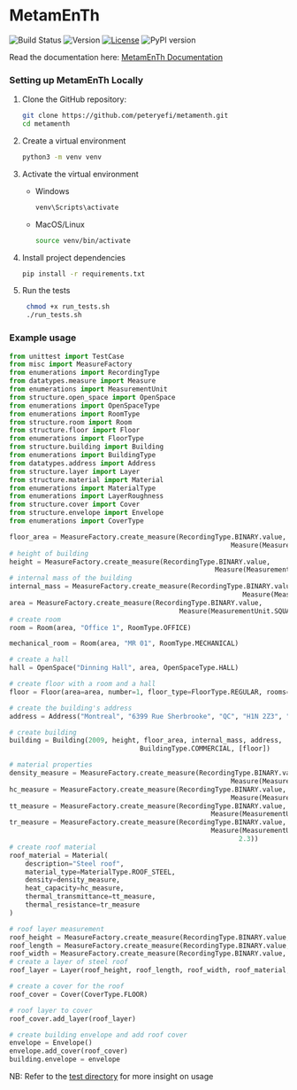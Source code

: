# MetamEnTh

![Build Status](https://github.com/peteryefi/metamenth/actions/workflows/build.yml/badge.svg)
![Version](https://img.shields.io/badge/version-1.0.0-blue)
[![License](https://img.shields.io/github/license/peteryefi/metamenth)](https://github.com/username/repository/blob/main/LICENSE)
![PyPI version](https://img.shields.io/pypi/v/metamenth.svg)

Read the documentation here: [MetamEnTh Documentation](https://github.com/peteryefi/metamenth/wiki)

### Setting up MetamEnTh Locally

1. Clone the GitHub repository:

   ```sh
   git clone https://github.com/peteryefi/metamenth.git
   cd metamenth
   
2. Create a virtual environment
    ```sh
    python3 -m venv venv
   
3. Activate the virtual environment
    * Windows
        ```sh
        venv\Scripts\activate
    * MacOS/Linux
        ```sh
        source venv/bin/activate
  
4. Install project dependencies
    ```sh
    pip install -r requirements.txt
   
5. Run the tests
    ```sh
     chmod +x run_tests.sh
     ./run_tests.sh

### Example usage
```python
from unittest import TestCase
from misc import MeasureFactory
from enumerations import RecordingType
from datatypes.measure import Measure
from enumerations import MeasurementUnit
from structure.open_space import OpenSpace
from enumerations import OpenSpaceType
from enumerations import RoomType
from structure.room import Room
from structure.floor import Floor
from enumerations import FloorType
from structure.building import Building
from enumerations import BuildingType
from datatypes.address import Address
from structure.layer import Layer
from structure.material import Material
from enumerations import MaterialType
from enumerations import LayerRoughness
from structure.cover import Cover
from structure.envelope import Envelope
from enumerations import CoverType

floor_area = MeasureFactory.create_measure(RecordingType.BINARY.value,
                                                        Measure(MeasurementUnit.SQUARE_METERS, 5))
# height of building
height = MeasureFactory.create_measure(RecordingType.BINARY.value,
                                                    Measure(MeasurementUnit.METERS, 30))
# internal mass of the building
internal_mass = MeasureFactory.create_measure(RecordingType.BINARY.value,
                                                           Measure(MeasurementUnit.KILOGRAMS, 2000))
area = MeasureFactory.create_measure(RecordingType.BINARY.value,
                                           Measure(MeasurementUnit.SQUARE_METERS, 45))
# create room
room = Room(area, "Office 1", RoomType.OFFICE)

mechanical_room = Room(area, "MR 01", RoomType.MECHANICAL)

# create a hall
hall = OpenSpace("Dinning Hall", area, OpenSpaceType.HALL)

# create floor with a room and a hall
floor = Floor(area=area, number=1, floor_type=FloorType.REGULAR, rooms=[room, hall, mechanical_room])

# create the building's address
address = Address("Montreal", "6399 Rue Sherbrooke", "QC", "H1N 2Z3", "Canada")

# create building
building = Building(2009, height, floor_area, internal_mass, address,
                                 BuildingType.COMMERCIAL, [floor])

# material properties
density_measure = MeasureFactory.create_measure(RecordingType.BINARY.value,
                                                        Measure(MeasurementUnit.KILOGRAM_PER_CUBIC_METER, 0.5))
hc_measure = MeasureFactory.create_measure(RecordingType.BINARY.value,
                                                        Measure(MeasurementUnit.JOULES_PER_KELVIN, 4.5))
tt_measure = MeasureFactory.create_measure(RecordingType.BINARY.value,
                                                   Measure(MeasurementUnit.WATTS_PER_SQUARE_METER_KELVIN, 2.5))
tr_measure = MeasureFactory.create_measure(RecordingType.BINARY.value,
                                                   Measure(MeasurementUnit.SQUARE_METERS_KELVIN_PER_WATTS,
                                                          2.3))
# create roof material
roof_material = Material(
    description="Steel roof",
    material_type=MaterialType.ROOF_STEEL,
    density=density_measure,
    heat_capacity=hc_measure,
    thermal_transmittance=tt_measure,
    thermal_resistance=tr_measure
)

# roof layer measurement
roof_height = MeasureFactory.create_measure(RecordingType.BINARY.value, Measure(MeasurementUnit.METERS, 20))
roof_length = MeasureFactory.create_measure(RecordingType.BINARY.value, Measure(MeasurementUnit.METERS, 15))
roof_width = MeasureFactory.create_measure(RecordingType.BINARY.value, Measure(MeasurementUnit.METERS, 3))
# create a layer of steel roof
roof_layer = Layer(roof_height, roof_length, roof_width, roof_material, LayerRoughness.MEDIUM_ROUGH)

# create a cover for the roof
roof_cover = Cover(CoverType.FLOOR)

# roof layer to cover
roof_cover.add_layer(roof_layer)

# create building envelope and add roof cover
envelope = Envelope()
envelope.add_cover(roof_cover)
building.envelope = envelope
```
NB: Refer to the [test directory](https://github.com/peteryefi/metamenth/tree/main/tests) for more insight on usage